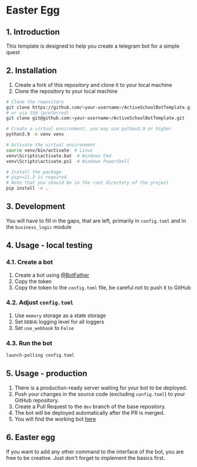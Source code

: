 # Easter Egg

## 1. Introduction
This template is designed to help you create a telegram bot for a simple quest

## 2. Installation
1. Create a fork of this repository and clone it to your local machine
2. Clone the repository to your local machine

```bash
# Clone the repository
git clone https://github.com/<your-username>/ActiveSchoolBotTemplate.git
# or via SSH (preferred)
git clone git@github.com:<your-username>/ActiveSchoolBotTemplate.git

# Create a virtual environment, you may use python3.9 or higher
python3.9 -m venv venv

# Activate the virtual environment
source venv/bin/activate  # Linux
venv\Scripts\activate.bat  # Windows Cmd
venv\Scripts\activate.ps1  # Windows PowerShell

# Install the package
# pip>=21.3 is required
# Note that you should be in the root directory of the project
pip install -e .
```

## 3. Development
You will have to fill in the gaps, that are left, primarily in `config.toml` and in the `business_logic` module

## 4. Usage - local testing

### 4.1. Create a bot
1. Create a bot using [@BotFather](https://t.me/BotFather)
2. Copy the token
3. Copy the token to the `config.toml` file, be careful not to push it to GitHub

### 4.2. Adjust `config.toml`
1. Use `memory` storage as a state storage
2. Set `DEBUG` logging level for all loggers
3. Set `use_webhook` to `False`

### 4.3. Run the bot
```bash
launch-polling config.toml
```

## 5. Usage - production
1. There is a production-ready server waiting for your bot to be deployed.
2. Push your changes in the source code (excluding `config.toml`) to your GitHub repository.
3. Create a Pull Request to the `dev` branch of the base repository.
4. The bot will be deployed automatically after the PR is merged.
5. You will find the working bot [here](https://t.me/profhome_sha_bot)

## 6. Easter egg

If you want to add any other command to the interface of the bot, you are free to be creative.
Just don't forget to implement the basics first.